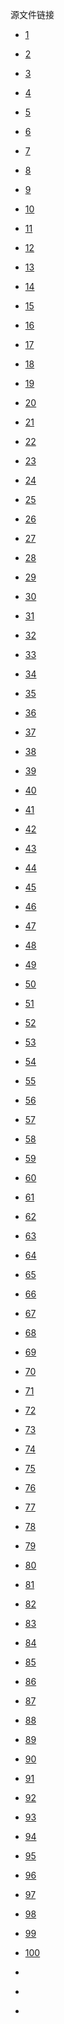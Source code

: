 源文件链接

* [1](https://www.dropbox.com/s/w2u4zfx9fygc95v/subd_control_curves_01.hip?dl=1)

* [2](http://www.entagma.com/wp-content/downloads/AnalyticFoam_AnimationSetup01.zip)

* [3](https://www.dropbox.com/s/znlwxd22lpuqhem/wind_tunnel_01.hip?dl=1)

* [4](http://www.entagma.com/wp-content/downloads/PolyfoldingPart2.zip)

* [5](http://www.entagma.com/wp-content/downloads/PolyfoldingPart1.zip)

* [6](https://www.dropbox.com/s/9tf0q5jmph056ay/double_pendulum_vellum.hip?dl=1)

* [7](https://www.dropbox.com/s/o2kv8n664gx2tkx/hex_to_vor_01.hip?dl=1)

* [8](https://www.dropbox.com/s/ntkvcddkc9cf0qu/alien_globe.zip?dl=1)

* [9](https://www.dropbox.com/s/a4zcx435rdd001o/Color_Dust_Explosion_014.zip?dl=1)

* [10](https://www.dropbox.com/s/sddhu82oji8lubw/modulo_noise_displaced_sphere_01.hip?dl=1)

* [11](https://www.dropbox.com/s/qagh86675qm6wd4/colored_smoke_simple_001.hip?dl=1)

* [12](https://www.dropbox.com/s/q412l8bf3wliz44/vellum_playground_01.hip?dl=1)

* [13](http://www.entagma.com/wp-content/downloads/PREnd.zip)

* [14](http://www.entagma.com/wp-content/downloads/Crochet_End01.zip)

* [15](https://www.dropbox.com/s/yrtn3bkwjxentsb/OSM_SRTM_MATCH_01.zip?dl=1)

* [16](https://www.dropbox.com/s/dcsfi7ajkc1fwll/RS_instances_Advect.zip?dl=1)

* [17](https://www.dropbox.com/s/1hathsg7d2shxpl/Entagma_SVG_Export_Isocontours.zip?dl=1)

* [18](http://www.entagma.com/wp-content/downloads/LPT_Start.hip.zip)

* [19](http://www.entagma.com/wp-content/downloads/LPT_End.hip.zip)

* [20](https://www.dropbox.com/s/uazkvwjjmio4g8g/recaman_01.hip?dl=1)

* [21](http://www.entagma.com/wp-content/downloads/KitbashveingrowthPart2_End01.zip)

* [22](http://www.entagma.com/wp-content/downloads/KitbashVeinGrowthPart1_Start.zip)

* [23](http://www.entagma.com/wp-content/downloads/ParallelTransport_End.zip)

* [24](http://www.entagma.com/wp-content/downloads/KitbashVeinGrowthPart1_End.zip)

* [25](https://www.dropbox.com/s/rivf1kcfl97qg1b/Constraints_02.zip?dl=1)

* [26](http://www.entagma.com/wp-content/downloads/SDO_End01.zip)

* [27](https://www.dropbox.com/s/ak6ijvi5xuugc64/Interference_Patterns_01.hip?dl=1)

* [28](http://www.entagma.com/wp-content/downloads/DFG_testgeo.zip)

* [29](http://www.entagma.com/wp-content/downloads/DFG_end.zip)

* [30](https://www.dropbox.com/s/c87ae8aa7nmnu7y/Flip_Fluids_Mixing_Rayleigh_Taylor_02.hip?dl=1)

* [31](http://www.entagma.com/wp-content/downloads/ParallelTransport_Start.zip)

* [32](http://www.entagma.com/wp-content/downloads/ParallelTransport_End.zip)

* [33](http://www.entagma.com/wp-content/downloads/ParallelTransport_End.zip)

* [34](https://www.dropbox.com/s/iqolx936o6ncpgj/Fakebroidery_01.zip?dl=1)

* [35](http://www.entagma.com/wp-content/downloads/DynamicWeaveEnd01.zip)

* [36](https://www.dropbox.com/s/s1ngo26e2hfi1vh/snowflake_003.hipnc?dl=1)

* [37](http://www.entagma.com/wp-content/downloads/ModelingWaterDropletsMaster.zip)

* [38](http://dropbox.com/s/xu67c3xaoj7hp92/Quilling_02.zip?dl=1)

* [39](http://www.entagma.com/wp-content/downloads/LiveRenderingOfHeightfieldsInRS_End02.zip)

* [40](http://www.entagma.com/wp-content/downloads/LiveScalingBulletsSetup01.zip)

* [41](https://www.dropbox.com/s/x56veqqm4ifqj3d/Artistic_Quadtree.zip?dl=1)

* [42](http://www.entagma.com/wp-content/downloads/SpaceColonizationSetup.zip)

* [43](https://www.dropbox.com/s/fg7qb4difu3y9kl/Visualize_Flight_Routes.zip?dl=1)

* [44](http://entagma.com/wp-content/downloads/CTY_end01.zip)

* [45](https://www.dropbox.com/s/61offs1bshs7cle/Python_Intro_01.zip?dl=1)

* [46](http://dropbox.com/s/7h0o41ygnmydjbd/perspective_halftone_01.hipnc?dl=1)

* [47](http://entagma.com/wp-content/downloads/Knitting_geo.zip)

* [48](http://entagma.com/wp-content/downloads/KnittingStart01.zip)

* [49](http://entagma.com/wp-content/downloads/Knitting17.zip)

* [50](https://www.dropbox.com/s/r7h4q7fgfbckzeo/Movie_Colors_To_HSV.zip?dl=1)

* [51](https://www.dropbox.com/s/1h86zmjfjb9yiz0/DLA_Entagma.zip?dl=1)

* [52](http://www.entagma.com/wp-content/downloads/GrowthSolverScenefile.zip)

* [53](http://www.entagma.com/wp-content/downloads/Crystalgrowth09_presentation02.zip)

* [54](https://www.dropbox.com/s/sr7dm2l0auzysy5/Easy_Thinfilm_Shader.zip?dl=1)

* [55](https://www.dropbox.com/s/pomih3piki38ayl/Minimal_Surface_PBDs_002.hipnc?dl=1)

* [56](https://www.dropbox.com/s/kbjl34368e8wtc3/ParticlesOnSurface12.hip?dl=1)

* [57](https://www.dropbox.com/s/f77y87dsti9hxtw/PolyGarden_Yader_Entagma_download.hiplc?dl=1)

* [58](https://www.dropbox.com/s/vhpcvdyf308ynwh/Quartz_Crystal_Project.zip?dl=1)

* [59](https://www.dropbox.com/s/lu76r3wmyp8j22k/cloud_VDB_03.hipnc?dl=1)

* [60](https://www.dropbox.com/s/o89103mgefid2f5/Scatter_Debris.zip?dl=1)

* [61](http://dropbox.com/s/1teroq1fpip02nc/sp_growth.hip?dl=1)

* [62](https://www.dropbox.com/s/8ov8outjlcocoyf/mypathfinder_01.hipnc?dl=0)

* [63](https://www.dropbox.com/s/u8xupmz8qs9i75o/newtonian_nightmare_00.hipnc?dl=0)

* [64](https://www.dropbox.com/s/u983np7hw29qbrh/newtonian_nightmare_02.hipnc?dl=0)

* [65](http://dropbox.com/s/mtdhj3ayhfqq5vn/Differential_Growth_Asset.zip?dl=0)

* [66](http://dropbox.com/s/syqslwxih1ecdqv/pipes_02.hipnc?dl=0)

* [67](https://www.dropbox.com/s/fehbu70bz32fac9/Colored_Volume_Trails.zip?dl=0)

* [68](http://www.entagma.com/wp-content/downloads/DualMesh.zip)

* [69](https://www.dropbox.com/s/ln04n0t0tss9hed/Differential_Growth_Line_001.hipnc?dl=0)

* [70](https://www.dropbox.com/s/7lg3itx8jzu1mb2/diffline_advanced.zip?dl=0)

* [71](https://www.dropbox.com/s/94joj9thceyi6gw/organic_voronoi_art_frame_001.hipnc?dl=0)

* [72](https://www.dropbox.com/s/soir1znd4nm4zjf/Loop_Subdivider.zip?dl=1)

* [73](https://www.dropbox.com/s/fj9qimea3gqmmec/mandelbrot_01.hipnc?dl=0)

* [74](https://www.dropbox.com/s/zoh4xz1e1lr6d3x/mandelbrot_02.hipnc?dl=0)

* [75](https://www.dropbox.com/s/n9ok6nu6xx7hqsi/iteration_for_loop.hipnc?dl=0)

* [76](https://www.dropbox.com/s/pxy0obaas437ceh/abstract_previs_shape_02.hipnc?dl=0)

* [77](https://www.dropbox.com/s/nvazkpypmzdqv1u/reaction_diffusion_003.hipnc?dl=0)

* [78](https://www.dropbox.com/s/5u5r8e39ax7i7y7/Strange_Attractors_001.hipnc?dl=0)

* [79](https://www.dropbox.com/s/soe0np5rbzinve4/curl_noise_trails_003.hipnc?dl=0)

* [80](http://www.entagma.com/wp-content/downloads/CreateGeometryWithPythonExample.zip)

* [81](http://dropbox.com/s/tgwr0oz2u8m7elg/Poly_Rembrandt.zip?dl=0)

* [82](http://dropbox.com/s/tgwr0oz2u8m7elg/Poly_Rembrandt.zip?dl=0)

* [83](http://dropbox.com/s/tgwr0oz2u8m7elg/Poly_Rembrandt.zip?dl=0)

* [84](http://dropbox.com/s/tgwr0oz2u8m7elg/Poly_Rembrandt.zip?dl=0)

* [85](http://dropbox.com/s/tgwr0oz2u8m7elg/Poly_Rembrandt.zip?dl=0)

* [86]()

* [87]()

* [88]()

* [89]()

* [90]()

* [91]()

* [92]()

* [93]()

* [94]()

* [95]()

* [96]()

* [97]()

* [98]()

* [99]()

* [100]()

* []()

* []()

* []()

